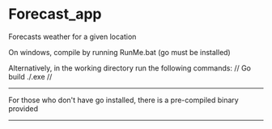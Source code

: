 # Forecast_app
Forecasts weather for a given location

On windows, compile by running RunMe.bat (go must be installed)

Alternatively, in the working directory run the following commands:
//
Go build
./.exe
//

******
For those who don't have go installed, there is a pre-compiled binary provided
******
